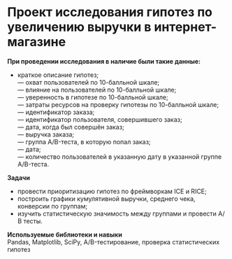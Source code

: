# Проект исследования гипотез по увеличению выручки в интернет-магазине  

**При проведении исследования в наличие были такие данные:**   

- краткое описание гипотез;  
— охват пользователей по 10-балльной шкале;  
— влияние на пользователей по 10-балльной шкале;  
— уверенность в гипотезе по 10-балльной шкале;  
— затраты ресурсов на проверку гипотезы по 10-балльной шкале;  
— идентификатор заказа;  
— идентификатор пользователя, совершившего заказ;  
— дата, когда был совершён заказ;  
— выручка заказа;  
— группа A/B-теста, в которую попал заказ;  
— дата;  
— количество пользователей в указанную дату в указанной группе A/B-теста.  

**Задачи**  

- провести приоритизацию гипотез по фреймворкам ICE и RICE;  
- построить графики кумулятивной выручки, среднего чека, конверсии по группам;  
- изучить статистическую значимость между группами и провести А/В тесты.  

**Используемые библиотеки и навыки**  
Pandas, Matplotlib, SciPy, A/B-тестирование, проверка статистических гипотез  

